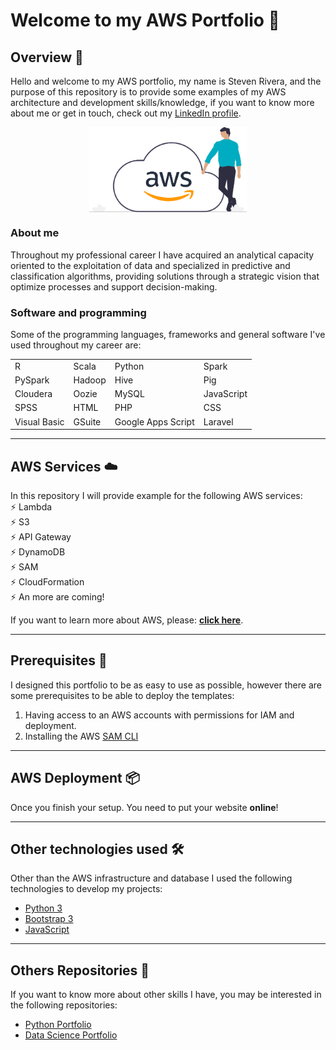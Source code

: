 # Welcome to my AWS Portfolio 💼

## Overview 📄
Hello and welcome to my AWS portfolio, my name is Steven Rivera, and the purpose of this repository is to provide some examples of my AWS architecture and development skills/knowledge, if you want to know more about me or get in touch, check out my [LinkedIn profile](https://www.linkedin.com/in/steven-rivera-granados/?locale=en_US).
<div class="container">
    <div class="image">
        <img class="repo" style="max-width: 300px; display: block; margin-left: auto; margin-right: auto; width: 50%;" src="src/images/aws_cloud.png">
    </div>
</div>

### About me 

Throughout my professional career I have acquired an analytical capacity oriented to the exploitation of data and specialized in predictive and classification algorithms, providing solutions through a strategic vision that optimize processes and support decision-making.

### Software and programming
Some of the programming languages, frameworks and general software I've used throughout my career are:
<table style="width:100%;">
    <tr>
        <td>R</td>
        <td>Scala</td>
        <td>Python</td>
        <td>Spark</td>
    </tr>
    <tr>
        <td>PySpark</td>
        <td>Hadoop</td>
        <td>Hive</td>
        <td>Pig</td>
    </tr>
    <tr>
        <td>Cloudera</td>
        <td>Oozie</td>
        <td>MySQL</td>
        <td>JavaScript</td>
    </tr>
    <tr>
        <td>SPSS</td>
        <td>HTML</td>
        <td>PHP</td>
        <td>CSS</td>
    </tr>
    <tr>
        <td>Visual Basic</td>
        <td>GSuite</td>
        <td>Google Apps Script</td>
        <td>Laravel</td>
    </tr>
</table>

<!--```
S3
```-->

---

## AWS Services ☁️
In this repository I will provide example for the following AWS services:\
⚡️ Lambda\
⚡️ S3\
⚡️ API Gateway\
⚡️ DynamoDB\
⚡️ SAM\
⚡️ CloudFormation\
⚡️ An more are coming!

If you want to learn more about AWS, please: **[click here](https://www.amazon.com/aws)**.

---

## Prerequisites 🔧

I designed this portfolio to be as easy to use as possible, however there are some prerequisites to be able to deploy the templates:
1. Having access to an AWS accounts with permissions for IAM and deployment.
2. Installing the AWS [SAM CLI](https://docs.aws.amazon.com/serverless-application-model/latest/developerguide/serverless-sam-cli-install.html)
---

## AWS Deployment 📦

Once you finish your setup. You need to put your website **online**!

---
## Other technologies used 🛠️
Other than the AWS infrastructure and database I used the following technologies to develop my projects:
- [Python 3](https://docs.python.org/3/)
- [Bootstrap 3](https://getbootstrap.com/docs/3.3/)
- [JavaScript](https://developer.mozilla.org/en-US/docs/Web/JavaScript)

---
## Others Repositories 👥
If you want to know more about other skills I have, you may be interested in the following repositories:
- [Python Portfolio](https://github.com/stevemuss)
- [Data Science Portfolio](https://github.com/stevemuss)
